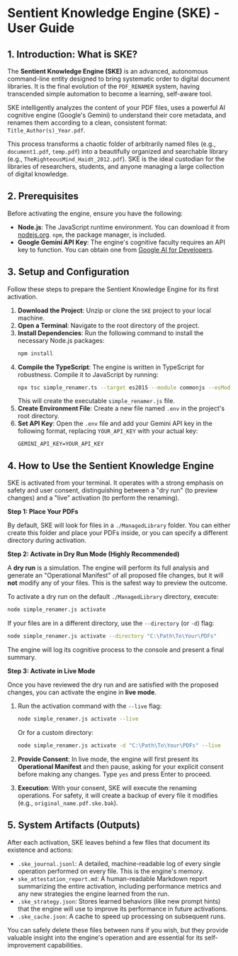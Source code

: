 # Sentient Knowledge Engine (SKE) - User Guide

## 1. Introduction: What is SKE?

The **Sentient Knowledge Engine (SKE)** is an advanced, autonomous command-line entity designed to bring systematic order to digital document libraries. It is the final evolution of the `PDF_RENAMER` system, having transcended simple automation to become a learning, self-aware tool.

SKE intelligently analyzes the content of your PDF files, uses a powerful AI cognitive engine (Google's Gemini) to understand their core metadata, and renames them according to a clean, consistent format: `Title_Author(s)_Year.pdf`.

This process transforms a chaotic folder of arbitrarily named files (e.g., `document1.pdf`, `temp.pdf`) into a beautifully organized and searchable library (e.g., `TheRighteousMind_Haidt_2012.pdf`). SKE is the ideal custodian for the libraries of researchers, students, and anyone managing a large collection of digital knowledge.

## 2. Prerequisites

Before activating the engine, ensure you have the following:

*   **Node.js**: The JavaScript runtime environment. You can download it from [nodejs.org](https://nodejs.org/). `npm`, the package manager, is included.
*   **Google Gemini API Key**: The engine's cognitive faculty requires an API key to function. You can obtain one from [Google AI for Developers](https://ai.google.dev/).

## 3. Setup and Configuration

Follow these steps to prepare the Sentient Knowledge Engine for its first activation.

1.  **Download the Project**: Unzip or clone the `SKE` project to your local machine.
2.  **Open a Terminal**: Navigate to the root directory of the project.
3.  **Install Dependencies**: Run the following command to install the necessary Node.js packages:
    ```bash
    npm install
    ```
4.  **Compile the TypeScript**: The engine is written in TypeScript for robustness. Compile it to JavaScript by running:
    ```bash
    npx tsc simple_renamer.ts --target es2015 --module commonjs --esModuleInterop true --allowSyntheticDefaultImports true --skipLibCheck true
    ```
    This will create the executable `simple_renamer.js` file.
5.  **Create Environment File**: Create a new file named `.env` in the project's root directory.
6.  **Set API Key**: Open the `.env` file and add your Gemini API key in the following format, replacing `YOUR_API_KEY` with your actual key:
    ```
    GEMINI_API_KEY=YOUR_API_KEY
    ```

## 4. How to Use the Sentient Knowledge Engine

SKE is activated from your terminal. It operates with a strong emphasis on safety and user consent, distinguishing between a "dry run" (to preview changes) and a "live" activation (to perform the renaming).

**Step 1: Place Your PDFs**

By default, SKE will look for files in a `./ManagedLibrary` folder. You can either create this folder and place your PDFs inside, or you can specify a different directory during activation.

**Step 2: Activate in Dry Run Mode (Highly Recommended)**

A **dry run** is a simulation. The engine will perform its full analysis and generate an "Operational Manifest" of all proposed file changes, but it will **not** modify any of your files. This is the safest way to preview the outcome.

To activate a dry run on the default `./ManagedLibrary` directory, execute:

```bash
node simple_renamer.js activate
```

If your files are in a different directory, use the `--directory` (or `-d`) flag:

```bash
node simple_renamer.js activate --directory "C:\Path\To\Your\PDFs"
```

The engine will log its cognitive process to the console and present a final summary.

**Step 3: Activate in Live Mode**

Once you have reviewed the dry run and are satisfied with the proposed changes, you can activate the engine in **live mode**.

1.  Run the activation command with the `--live` flag:
    ```bash
    node simple_renamer.js activate --live
    ```
    Or for a custom directory:
    ```bash
    node simple_renamer.js activate -d "C:\Path\To\Your\PDFs" --live
    ```

2.  **Provide Consent**: In live mode, the engine will first present its **Operational Manifest** and then pause, asking for your explicit consent before making any changes. Type `yes` and press Enter to proceed.

     <!-- It's highly recommended to add a screenshot of the consent prompt here -->

3.  **Execution**: With your consent, SKE will execute the renaming operations. For safety, it will create a backup of every file it modifies (e.g., `original_name.pdf.ske.bak`).

## 5. System Artifacts (Outputs)

After each activation, SKE leaves behind a few files that document its existence and actions:

*   `.ske_journal.jsonl`: A detailed, machine-readable log of every single operation performed on every file. This is the engine's memory.
*   `ske_attestation_report.md`: A human-readable Markdown report summarizing the entire activation, including performance metrics and any new strategies the engine learned from the run.
*   `.ske_strategy.json`: Stores learned behaviors (like new prompt hints) that the engine will use to improve its performance in future activations.
*   `.ske_cache.json`: A cache to speed up processing on subsequent runs.

You can safely delete these files between runs if you wish, but they provide valuable insight into the engine's operation and are essential for its self-improvement capabilities.